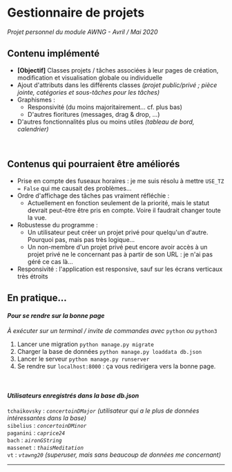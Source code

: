 # Gestionnaire de projets

*Projet personnel du module AWNG - Avril / Mai 2020*

## Contenu implémenté
- __[Objectif]__ Classes projets / tâches associées à leur pages de création, modification et visualisation globale ou individuelle
- Ajout d'attributs dans les différents classes *(projet public/privé ; pièce jointe, catégories et sous-tâches pour les tâches)*
- Graphismes :
   - Responsivité (du moins majoritairement... cf. plus bas)
   - D'autres fioritures (messages, drag & drop, ...)
- D'autres fonctionnalités plus ou moins utiles *(tableau de  bord, calendrier)*

<br>

## Contenus qui pourraient être améliorés
- Prise en compte des fuseaux horaires : je me suis résolu à mettre `USE_TZ = False` qui me causait des problèmes...
- Ordre d'affichage des tâches pas vraiment réfléchie :
   - Actuellement en fonction seulement de la priorité, mais le statut devrait peut-être être pris en compte. Voire il faudrait changer toute la vue.
- Robustesse du programme :
   - Un utilisateur peut créer un projet privé pour quelqu'un d'autre. Pourquoi pas, mais pas très logique...
   - Un non-membre d'un projet privé peut encore avoir accès à un projet privé ne le concernant pas à partir de son URL : je n'ai pas géré ce cas là...
- Responsivité : l'application est responsive, sauf sur les écrans verticaux très étroits


## En pratique...
#### *Pour se rendre sur la bonne page*
*À exécuter sur un terminal / invite de commandes avec* `python` *ou* `python3`
1. Lancer une migration `python manage.py migrate`  
2. Charger la base de données `python manage.py loaddata db.json`  
3. Lancer le serveur `python manage.py runserver`
4. Se rendre sur `localhost:8000` : ça vous redirigera vers la bonne page.  



<br>

#### *Utilisateurs enregistrés dans la base db.json*
`tchaikovsky` : *`concertoinDMajor`* *(utilisateur qui a le plus de données intéressantes dans la base)*  
`sibelius` : *`concertoinDMinor`*  
`paganini` : *`caprice24`*  
`bach` : *`aironGString`*  
`massenet` : *`thaisMeditation`*  
`vt` : *`vtawng20`* *(superuser, mais sans beaucoup de données me concernant)*  

***
